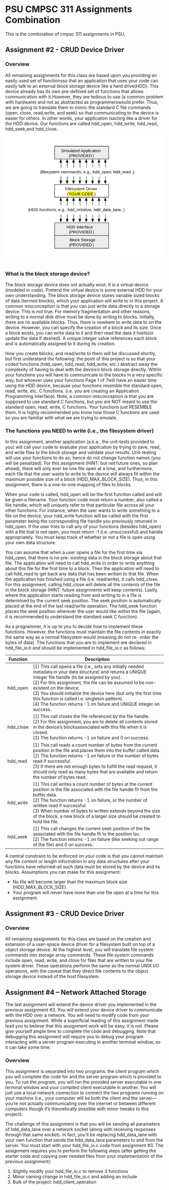 # PSU CMPSC 311 Assignments Combination
This is the combination of cmpsc 311 assignments in PSU.

## Assignment #2 - CRUD Device Driver
### Overview
All remaining assignments for this class are based upon you providing an easily used set of functionsso that an application that uses your code can easily talk to an external block storage device like a hard drive(HDD). This device already has its own pre-defined set of functions that allows communication with it.However, they are tedious to use (a common problem with hardware) and not as abstracted as programmerswould prefer. Thus, we are going to translate them to mimic the standard C file commands (open, close, read,write, and seek) so that communicating to the device is easier for others. In other words, your application isacting like a driver for the HDD device. Our functions are called hdd_open, hdd_write, hdd_read, hdd_seek,and hdd_close.<br>
<div align=center><img src=https://github.com/Ca11me1ce/Image-Repo/blob/master/cmpsc311_images/QQ%E6%88%AA%E5%9B%BE20180611153731.png>
</div><br>


### What is the block storage device?
The block storage device does not actually exist. It is a virtual device (modeled in code). Pretend the virtual device is some external HDD for your own understanding. The block storage device stores variable sized blocks of data (termed blocks), which your application will write to in this project. A common misconception is that you can just write data directly to a storage device. This is not true. For memory fragmentation and other reasons, writing to a normal disk drive must be done by writing to blocks. Initially, there are no available blocks. Thus, there is nowhere to write data to on the device. However, you can specify the creation of a block and its size. Once a block exists, you can write data to it and then read the data it holds(or update the data if desired). A unique integer value references each block and is automatically assigned to it during its creation.

How you create blocks, and read/write to them will be discussed shortly, but first understand the following: the point of this project is so that your coded functions (hdd_open, hdd_read, hdd_write, etc.) abstract away the complexity of having to deal with the device’s block storage directly. Within your functions you will have to communicate to the blocks in a very specific way, but whoever uses your functions Page 1 of 7will have an easier time using the HDD device, because your functions resemble the standard open, read, write, etc. C functions. (i.e. you are creating an Application Programming Interface). Note, a common misconception is that you are supposed to use standard C functions, but you are NOT meant to use the standard open, read, write, C functions. Your functions just RESEMBLE them. It is highly recommended you know how those C functions are used so you are familiar with what we are trying to emulate.


### The functions you NEED to write (i.e., the filesystem driver)
In this assignment, another application (a.k.a., the unit-tests provided to you) will call your code to evaluate your application by trying to save, read, and write files to the block storage and validate your results. Unit-testing will use your functions to do so, hence do not change function names (you will be penalized). For this assignment (HINT: but not future ones, so plan ahead), there will only ever be one file open at a time, and furthermore, each file that the user wants to write to the device will always fit within the maximum possible size of a block (HDD_MAX_BLOCK_SIZE). Thus, in this assignment, there is a one-to-one mapping of files to blocks.

When your code is called, hdd_open will be the first function called and will be given a filename. Your function code must return a number, also called a file handle, which will uniquely refer to that particular file across all your other functions. For instance, when the user wants to write something to a file on the device, your hdd_write function will be called with the first parameter being the corresponding file handle you previously returned in hdd_open. If the user tries to call any of your functions (besides hdd_open) with a file that is not open, you must return -1 (i.e. unsuccessful) and handle appropriately. You must keep track of whether or not a file is open using your own data structure.

You can assume that when a user opens a file for the first time via hdd_open, that there is no pre- existing data in the block storage about that file. The application will need to call hdd_write in order to write anything about this file for the first time to a block. Then the application will need to call hdd_read to get back any data that has been written to that file. When the application has finished using a file (i.e. read/write), it calls hdd_close. For this assignment, calling hdd_close will delete all the contents of the file in the block storage (HINT: future assignments will keep contents). Lastly, where the application starts reading from and writing to in a file is determined by the current seek position. The seek position is automatically placed at the end of the last read/write operation. The hdd_seek function places the seek position wherever the user would like within the file (again, it is recommended to understand the standard seek C function).

As a programmer, it is up to you to decide how to implement these functions. However, the functions must maintain the file contents in exactly the same way as a normal filesystem would (meaning do not re- order the bytes of data). The functions that you are to implement are declared in hdd_file_io.h and should be implemented in hdd_file_io.c as follows:

|Function|Description|
|---|---
|hdd_open|[1] This call opens a file (i.e., sets any initially needed metadata in your data structure) and returns a UNIQUE integer file handle (to be assigned by you).<br>[2] For this assignment, the file can be assumed to be non-existent on the device.<br>[3] You should initialize the device here (but only the first time this function is called i.e. singleton pattern).<br>[4] The function returns -1 on failure and UNIQUE integer on success.|
|hdd_close|[1] This call closes the file referenced by the file handle.<br>[2] For this assignment, you are to delete all contents stored in the device’s blocksassociated with this file when it is closed.<br>[3] The function returns -1 on failure and 0 on success.|
|hdd_read|[1] This call reads a count number of bytes from the current position in the file and places them into the buffer called data.<br>[2] The function returns -1 on failure or the number of bytes read if successful.<br>[3] If there are not enough bytes to fulfill the read request, it should only read as many bytes that are available and return the number of bytes read.|
|hdd_write|[1] This call writes a count number of bytes at the current position in the file associated with the file handle fh from the buffer data.<br>[2] The function returns -1 on failure, or the number of written read if successful.<br>[3] When number of bytes to written extends beyond the size of the block, a new block of a larger size should be created to hold the file.|
|hdd_seek|[1] This call changes the current seek position of the file associated with the file handle fh to the position loc.<br>[2] The function returns -1 on failure (like seeking out range of the file) and 0 on success.|

A central constraint to be enforced on your code is that you cannot maintain any file content or length information in any data structures after your functions have returned–all such data must be stored by the device and its blocks. Assumptions you can make for this assignment:<br>
* No file will become larger than the maximum block size (HDD_MAX_BLOCK_SIZE).<br>
* Your program will never have more than one file open at a time for this assignment.<br>

## Assignment #3 - CRUD Device Driver
### Overview
All remaining assignments for this class are based on the creation and extension of a user-space device driver for a
filesystem built on top of a object storage device. At the highest level, you will translate file system commands into
storage array commands. These file system commands include open, read, write, and close for files that are written
to your file system driver. These operations perform the same as the normal UNIX I/O operations, with the caveat
that they direct file contents to the object storage device instead of the host filesystem.<br>

## Assignment #4 – Network Attached Storage
The last assignment will extend the device driver you implemented in the previous
assignment #3. You will extend your device driver to communicate with the HDD over a
network. You will need to modify code from your previous assignment. While a superficial
reading of this assignment made lead you to believe that this assignment work will be easy, it
is not. Please give yourself ample time to complete the code and debugging. Note that
debugging this assignment will require you to debug your program interacting with a server
program executing in another terminal window, so it can take some time.<br>

### Overview
This assignment is separated into two programs: the client program which you will
complete the code for and the server program which is provided to you. To run the program,
you will run the provided server executable in one terminal window and your compiled client
executable in another. You will just use a local network connection to connect the two
programs running on your machine (i.e., your computer will be both the client and the server—
you’re not actually communicating over the internet or between different computers though
it’s theoretically possible with minor tweaks to this project).<br>

The challenge of this assignment is that you will be sending all parameters of
hdd_data_lane over a network socket (along with receiving responses through that same
socket). In fact, you’ll be replacing hdd_data_lane with your own function that sends the
hdd_data_lane parameters to and from the server. You must start with your hdd_file_io.c
code from assignment #3. The assignment requires you to perform the following steps (after
getting the starter code and copying over needed files from your implementation of the
previous assignment):<br>

1. Slightly modify your hdd_file_io.c to remove 3 functions<br>
2. Minor naming change in hdd_file_io.c and adding an include<br>
3. Bulk of the project: hdd_client_operation<br>
